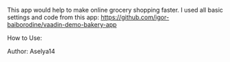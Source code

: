 This app would help to make online grocery shopping faster.
I used all basic settings and code from this app: https://github.com/igor-baiborodine/vaadin-demo-bakery-app

How to Use:

Author: Aselya14

